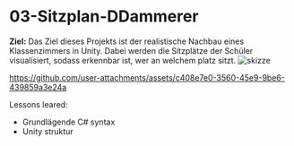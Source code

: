 # 03-Sitzplan-DDammerer
**Ziel:**
Das Ziel dieses Projekts ist der realistische Nachbau eines Klassenzimmers in Unity. Dabei werden die Sitzplätze der Schüler visualisiert, sodass erkennbar ist, wer an welchem platz sitzt.
![skizze](https://github.com/**user-attachments/assets/b3da3bd7-f762-44fe-b004-8416e1305110)

https://github.com/user-attachments/assets/c408e7e0-3560-45e9-9be6-439859a3e24a

Lessons leared:
 - Grundlägende C# syntax
 - Unity struktur